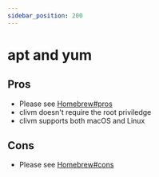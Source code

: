 ```yaml
---
sidebar_position: 200
---
```


# apt and yum

## Pros

* Please see [Homebrew#pros](homebrew#pros)
* clivm doesn't require the root priviledge
* clivm supports both macOS and Linux

## Cons

* Please see [Homebrew#cons](homebrew#cons)
